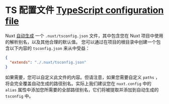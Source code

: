 # TS 配置文件 [TypeScript configuration file](https://v3.nuxtjs.org/docs/directory-structure/tsconfig)

Nuxt [自动生成](https://v3.nuxtjs.org/concepts/typescript) 一个 `.nuxt/tsconfig.json` 文件，其中包含您在 Nuxt 项目中使用的解析别名，以及其他合理的默认值。 您可以通过在项目的根目录中创建一个包含以下内容的 `tsconfig.json` 来从中受益：

```json
{
  "extends": "./.nuxt/tsconfig.json"
}
```

如果需要，您可以自定义此文件的内容。但请注意，如果您需要自定义 `paths` ，将会完全覆盖自动生成的路径别名。实际上我们建议您在 `nuxt.config` 中的 `alias` 属性中添加您所需要的全部路径别名，它们将被提取并添加到自动生成的 `tsconfig` 中。
